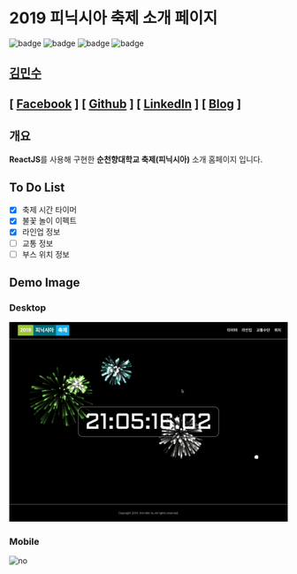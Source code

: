 # 2019 피닉시아 축제 소개 페이지

![badge](https://img.shields.io/github/repo-size/alstn2468/SCH_Phoenixia_Festival) ![badge](https://img.shields.io/github/last-commit/alstn2468/SCH_Phoenixia_Festival) ![badge](https://img.shields.io/github/stars/alstn2468/SCH_Phoenixia_Festival?style=social) ![badge](https://img.shields.io/github/watchers/alstn2468/SCH_Phoenixia_Festival?style=social)

## [김민수](https://github.com/alstn2468)

## [ [Facebook](https://www.facebook.com/profile.php?id=100003769223078) ] [ [Github](https://github.com/alstn2468) ] [ [LinkedIn](https://www.linkedin.com/in/minsu-kim-336289160/) ] [ [Blog](https://alstn2468.github.io/) ]<br/>

## 개요

**ReactJS**를 사용해 구현한 **순천향대학교 축제(피닉시아)** 소개 홈페이지 입니다.

## To Do List

-   [x] 축제 시간 타이머
-   [x] 불꽃 놀이 이펙트
-   [x] 라인업 정보
-   [ ] 교통 정보
-   [ ] 부스 위치 정보

## Demo Image

### Desktop

<img src="./Demo/Demo.gif" alt="no" width="800">

### Mobile

<img src="./Demo/Demo2.gif" alt="no" width="300">
